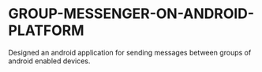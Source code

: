 GROUP-MESSENGER-ON-ANDROID-PLATFORM
===================================

Designed an android application for sending messages between groups of android enabled devices.